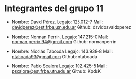# Integrantes del grupo 11
- Nombre: David Pérez.
  Legajo: 125.012-7
  Mail: davidperez@est.frba.utn.edu.ar
  Github: davidosvaldoperez

- Nombre: Norman Perrin.
  Legajo: 147.215-0
  Mail: norman.perrin.94@gmail.com
  Github: normanperrin

- Nombre: Nicolás Taboada
  Legajo: 143.938-8
  Mail: ntaboada93@gmail.com
  Github: ntaboada

- Nombre: Pablo Scalora
  Legajo: 102.425-5
  Mail: pscalora@est.frba.utn.edu.ar
  Github: KpdsK
